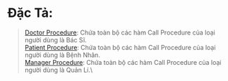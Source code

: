 # Đặc Tả:
> [Doctor Procedure]: Chứa toàn bộ các hàm Call Procedure của loại người dùng là Bác Sĩ.\
> [Patient Procedure]: Chứa toàn bộ các hàm Call Procedure của loại người dùng là Bệnh Nhân.\
> [Manager Procedure]: Chứa toàn bộ các hàm Call Procedure của loại người dùng là Quản Lí.\

 [Doctor Procedure]: <https://github.com/huynhnhatlong9/hospital-django/blob/master/doctor/models.py>
 [Patient Procedure]: <https://github.com/huynhnhatlong9/hospital-django/blob/master/patient/models.py>
 [Manager Procedure]:<https://github.com/huynhnhatlong9/hospital-django/blob/master/manager/models.py>
